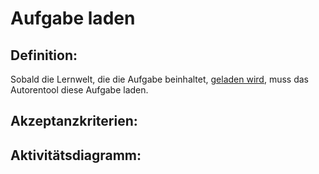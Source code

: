 # Aufgabe laden

## Definition:

Sobald die Lernwelt, die die Aufgabe beinhaltet, [geladen wird](ASE2.md), muss das Autorentool diese Aufgabe laden.

## Akzeptanzkriterien:

## Aktivitätsdiagramm:


